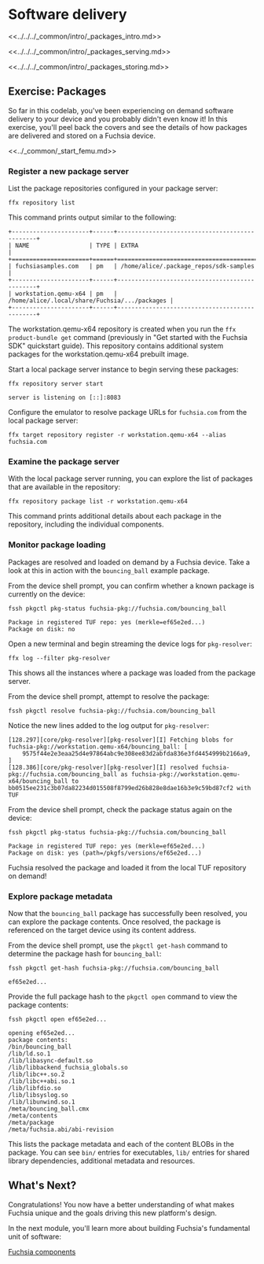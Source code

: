 # Software delivery

<<../../../_common/intro/_packages_intro.md>>

<<../../../_common/intro/_packages_serving.md>>

<<../../../_common/intro/_packages_storing.md>>

## Exercise: Packages

So far in this codelab, you've been experiencing on demand software delivery
to your device and you probably didn't even know it! In this exercise, you'll
peel back the covers and see the details of how packages are delivered and stored
on a Fuchsia device.

<<../_common/_start_femu.md>>

### Register a new package server

List the package repositories configured in your package server:

```posix-terminal
ffx repository list
```

This command prints output similar to the following:

```none {:.devsite-disable-click-to-copy}
+----------------------+------+-----------------------------------------------+
| NAME                 | TYPE | EXTRA                                         |
+======================+======+===============================================+
| fuchsiasamples.com   | pm   | /home/alice/.package_repos/sdk-samples        |
+----------------------+------+-----------------------------------------------+
| workstation.qemu-x64 | pm   | /home/alice/.local/share/Fuchsia/.../packages |
+----------------------+------+-----------------------------------------------+
```

The workstation.qemu-x64 repository is created when you run the
`ffx product-bundle get` command (previously in "Get started with the Fuchsia SDK"
quickstart guide).
This repository contains additional system packages for the workstation.qemu-x64 prebuilt image.

Start a local package server instance to begin serving these packages:

```posix-terminal
ffx repository server start
```

```none {:.devsite-disable-click-to-copy}
server is listening on [::]:8083
```

Configure the emulator to resolve package URLs for `fuchsia.com` from the local
package server:

```posix-terminal
ffx target repository register -r workstation.qemu-x64 --alias fuchsia.com
```

### Examine the package server

With the local package server running, you can explore the list of packages that
are available in the repository:

```posix-terminal
ffx repository package list -r workstation.qemu-x64
```

This command prints additional details about each package in the repository,
including the individual components.

### Monitor package loading

Packages are resolved and loaded on demand by a Fuchsia device. Take a look at
this in action with the `bouncing_ball` example package.

From the device shell prompt, you can confirm whether a known package is
currently on the device:

```posix-terminal
fssh pkgctl pkg-status fuchsia-pkg://fuchsia.com/bouncing_ball
```

```none {:.devsite-disable-click-to-copy}
Package in registered TUF repo: yes (merkle=ef65e2ed...)
Package on disk: no
```

Open a new terminal and begin streaming the device logs for `pkg-resolver`:

```posix-terminal
ffx log --filter pkg-resolver
```

This shows all the instances where a package was loaded from the package
server.

From the device shell prompt, attempt to resolve the package:

```posix-terminal
fssh pkgctl resolve fuchsia-pkg://fuchsia.com/bouncing_ball
```

Notice the new lines added to the log output for `pkg-resolver`:

```none {:.devsite-disable-click-to-copy}
[128.297][core/pkg-resolver][pkg-resolver][I] Fetching blobs for fuchsia-pkg://workstation.qemu-x64/bouncing_ball: [
    9575f44e2e3eaa25d4e97864abc9e308ee83d2abfda836e3fd4454999b2166a9,
]
[128.386][core/pkg-resolver][pkg-resolver][I] resolved fuchsia-pkg://fuchsia.com/bouncing_ball as fuchsia-pkg://workstation.qemu-x64/bouncing_ball to bb0515ee231c3b07da82234d015508f8799ed26b828e8dae16b3e9c59bd87cf2 with TUF
```

From the device shell prompt, check the package status again on the device:

```posix-terminal
fssh pkgctl pkg-status fuchsia-pkg://fuchsia.com/bouncing_ball
```

```none {:.devsite-disable-click-to-copy}
Package in registered TUF repo: yes (merkle=ef65e2ed...)
Package on disk: yes (path=/pkgfs/versions/ef65e2ed...)
```

Fuchsia resolved the package and loaded it from the local TUF repository on
demand!

### Explore package metadata

Now that the `bouncing_ball` package has successfully been resolved, you can
explore the package contents. Once resolved, the package is referenced on the
target device using its content address.

From the device shell prompt, use the `pkgctl get-hash` command to determine the
package hash for `bouncing_ball`:

```posix-terminal
fssh pkgctl get-hash fuchsia-pkg://fuchsia.com/bouncing_ball
```

```none {:.devsite-disable-click-to-copy}
ef65e2ed...
```

Provide the full package hash to the `pkgctl open` command to view the package
contents:

```posix-terminal
fssh pkgctl open ef65e2ed...
```

```none {:.devsite-disable-click-to-copy}
opening ef65e2ed...
package contents:
/bin/bouncing_ball
/lib/ld.so.1
/lib/libasync-default.so
/lib/libbackend_fuchsia_globals.so
/lib/libc++.so.2
/lib/libc++abi.so.1
/lib/libfdio.so
/lib/libsyslog.so
/lib/libunwind.so.1
/meta/bouncing_ball.cmx
/meta/contents
/meta/package
/meta/fuchsia.abi/abi-revision
```

This lists the package metadata and each of the content BLOBs in the package.
You can see `bin/` entries for executables, `lib/` entries for shared library
dependencies, additional metadata and resources.

## What's Next?

Congratulations! You now have a better understanding of what makes Fuchsia
unique and the goals driving this new platform's design.

In the next module, you'll learn more about building Fuchsia's fundamental unit
of software:

<a class="button button-primary"
    href="/docs/get-started/sdk/learn/components">Fuchsia components</a>
